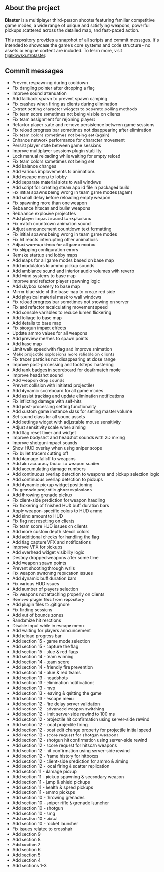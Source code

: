 ## About the project

**Blaster** is a multiplayer third-person shooter featuring familiar competitive game modes, a wide range of unique and satisfying weapons, powerful pickups scattered across the detailed map, and fast-paced action.

This repository provides a snapshot of all scripts and commit messages. It's intended to showcase the game's core systems and code structure - no assets or engine content are included. To learn more, visit [fijalkowski.it/blaster](https://fijalkowski.it/blaster).

## Commit messages

- Prevent respawning during cooldown
- Fix dangling pointer after dropping a flag
- Improve sound attenuation
- Add fallback spawn to prevent spawn camping
- Fix crashes when firing as clients during elimination
- Extract setting character widgets to separate polling methods
- Fix team score sometimes not being visible on clients
- Fix team assignment for rejoining players
- Refactor player state and remove persistence between game sessions
- Fix reload progress bar sometimes not disappearing after elimination
- Fix team colors sometimes not being set (again)
- Enhance network performance for character movement
- Persist player state between game sessions
- Improve multiplayer sessions plugin stability
- Lock manual reloading while waiting for empty reload
- Fix team colors sometimes not being set
- Add balance changes
- Add various improvements to animations
- Add escape menu to lobby
- Add separate material slots to wall windows
- Add script for creating steam app id file in packaged build
- Fix initial spawns being wrong in team game modes (again)
- Add small delay before reloading empty weapon
- Fix spawning more than one weapon
- Rebalance hitscan and bullet weapons
- Rebalance explosive projectiles
- Add player impact sound to explosions
- Fix match countdown animation sound
- Adjust announcement countdown text formatting
- Fix initial spawns being wrong in team game modes
- Fix hit reacts interrupting other animations
- Adjust warmup times for all game modes
- Fix shipping configuration errors
- Remake startup and lobby maps
- Add maps for all game modes based on base map
- Add modulators to ammo pickup sounds
- Add ambiance sound and interior audio volumes with reverb
- Add wind systems to base map
- Improve and refactor player spawning logic
- Add skybox scenery to base map
- Mirror blue side of the base map to create red side
- Add physical material mask to wall windows
- Fix reload progress bar sometimes not showing on server
- Fix and refactor recalculating movement speed
- Add console variables to reduce lumen flickering
- Add foliage to base map
- Add details to base map
- Fix shotgun impact effects
- Update ammo values for all weapons
- Add preview meshes to spawn points
- Add base map
- Limit walk speed with flag and improve animation
- Make projectile explosions more reliable on clients
- Fix tracer particles not disappearing at close range
- Improve post-processing and footsteps mastering
- Add rank badges in scoreboard for deathmatch mode
- Improve headshot sound
- Add weapon drop sounds
- Prevent collision with initiated projectiles
- Add dynamic scoreboard for all game modes
- Add assist tracking and update elimination notifications
- Fix inflicting damage with self-hits
- Add post-processing setting functionality
- Add custom game instance class for setting master volume
- Set sound class for all sound assets
- Add settings widget with adjustable mouse sensitivity
- Adjust sensitivity scale when aiming
- Add flag reset timer and widget
- Improve bodyshot and headshot sounds with 2D mixing
- Improve shotgun impact sounds
- Show HUD overlay when using sniper scope
- Fix bullet tracers cutting off
- Add damage falloff to weapons
- Add aim accuracy factor to weapon scatter
- Add accumulating damage numbers
- Add continuous overlap detection to weapons and pickup selection logic
- Add continuous overlap detection to pickups
- Add dynamic pickup widget positioning
- Fix grenade projectile ghost explosions
- Add throwing grenade pickup
- Fix client-side prediction for weapon handling
- Fix flickering of finished HUD buff duration bars
- Apply weapon-specific colors to HUD ammo
- Add ping amount to HUD
- Fix flag not resetting on clients
- Fix team score HUD issues on clients
- Add more custom depth stencil colors
- Add additional checks for handling the flag
- Add flag capture VFX and notifications
- Improve VFX for pickups
- Add overhead widget visibility logic
- Destroy dropped weapons after some time
- Add weapon spawn points
- Prevent shooting through walls
- Fix weapon switching replication issues
- Add dynamic buff duration bars
- Fix various HUD issues
- Add number of players selection
- Fix weapons not attaching properly on clients
- Remove plugin files from repository
- Add plugin files to .gitignore
- Fix finding sessions
- Add out of bounds zones
- Randomize hit reactions
- Disable input while in escape menu
- Add waiting for players announcement
- Add reload progress bar
- Add section 15 - game mode selection
- Add section 15 - capture the flag
- Add section 15 - blue & red flags
- Add section 14 - team winning
- Add section 14 - team score
- Add section 14 - friendly fire prevention
- Add section 14 - blue & red teams
- Add section 13 - headshots
- Add section 13 - elimination notifications
- Add section 13 - mvp
- Add section 13 - leaving & quitting the game
- Add section 13 - escape menu
- Add section 12 - fire delay server validation
- Add section 12 - advanced weapon switching
- Add section 12 - limit server-side rewind to 100 ms
- Add section 12 - projectile hit confirmation using server-side rewind
- Add section 12 - local projectile firing
- Add section 12 - post edit change property for projectile initial speed
- Add section 12 - score request for shotgun weapons
- Add section 12 - shotgun hit confirmation using server-side rewind
- Add section 12 - score request for hitscan weapons
- Add section 12 - hit confirmation using server-side rewind
- Add section 12 - frame history for hitboxes
- Add section 12 - client-side prediction for ammo & aiming
- Add section 12 - local firing & scatter replication
- Add section 11 - damage pickup
- Add section 11 - pickup spawning & secondary weapon
- Add section 11 - jump & shield pickups
- Add section 11 - health & speed pickups
- Add section 11 - ammo pickups
- Add section 10 - throwing grenades
- Add section 10 - sniper rifle & grenade launcher
- Add section 10 - shotgun
- Add section 10 - smg
- Add section 10 - pistol
- Add section 10 - rocket launcher
- Fix issues related to crosshair
- Add section 9
- Add section 8
- Add section 7
- Add section 6
- Add section 5
- Add section 4
- Add sections 1-3
